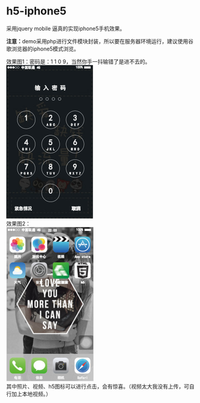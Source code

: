 # h5-iphone5
采用jquery mobile 逼真的实现iphone5手机效果。

<b>注意：</b>demo采用php进行文件模块封装，所以要在服务器环境运行，建议使用谷歌浏览器的iphone5模式浏览。

效果图1：密码是：1 1 0 9，当然你手一抖输错了是进不去的。<br/>
<img src="images/display1.jpg"/><br/>
效果图2：<br/>
<img src="images/display2.jpg"/><br/>
其中照片、视频、h5图标可以进行点击，会有惊喜。（视频太大我没有上传，可自行加上本地视频。）
